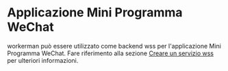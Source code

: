 # Applicazione Mini Programma WeChat

workerman può essere utilizzato come backend wss per l'applicazione Mini Programma WeChat. Fare riferimento alla sezione [Creare un servizio wss](secure-websocket-server.md) per ulteriori informazioni.
